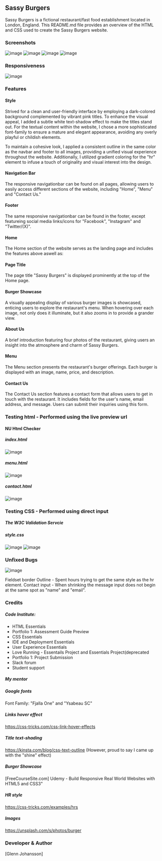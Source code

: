 ## Sassy Burgers
Sassy Burgers is a fictional restaurant/fast food establishment located in London, England. This README.md file provides an overview of the HTML and CSS used to create the Sassy Burgers website.

### Screenshots
![image](https://github.com/GlennJohansson85/p1-sassy_burgers/assets/139962883/2baaf65d-1da8-4173-89df-0b47bf725177)
![image](https://github.com/GlennJohansson85/p1-sassy_burgers/assets/139962883/b9e4e4e1-538d-4b0d-8ecf-8d2ec1256e5d)
![image](https://github.com/GlennJohansson85/p1-sassy_burgers/assets/139962883/5d9f6310-799e-41c1-b2c5-ee90b02b8f70)
![image](https://github.com/GlennJohansson85/p1-sassy_burgers/assets/139962883/59487580-a41b-489b-92c9-19fc3f7b4e67)

### Responsiveness
![image](https://github.com/GlennJohansson85/p1-sassy_burgers/assets/139962883/fbf60621-c34e-447c-b25c-80c4250f32ab)

### Features
#### Style
Strived for a clean and user-friendly interface by employing a dark-colored background complemented by vibrant pink titles. To enhance the visual appeal, I added a subtle white text-shadow effect to make the titles stand out. For the textual content within the website, I chose a more sophisticated font-family to ensure a mature and elegant appearance, avoiding any overly playful or childish elements.

To maintain a cohesive look, I applied a consistent outline in the same color as the navbar and footer to all images, providing a unified visual experience throughout the website. Additionally, I utilized gradient coloring for the "hr" element to infuse a touch of originality and visual interest into the design. 

#### Navigation Bar
The responsive navigationbar can be found on all pages, allowing users to easily access different sections of the website, including "Home", "Menu" and "Contact Us."

#### Footer
The same responsive navigationbar can be found in the footer, except featureing social media links/icons for "Facebook", "Instagram" and "Twitter/(X)". 

#### Home
The Home section of the website serves as the landing page and includes the features above aswell as:

#### Page Title
The page title "Sassy Burgers" is displayed prominently at the top of the Home page.

#### Burger Showcase
A visually appealing display of various burger images is showcased, enticing users to explore the restaurant's menu. When hovering over each image, not only does it illuminate, but it also zooms in to provide a grander view. 

#### About Us 
A brief introduction featuring four photos of the restaurant, giving users an insight into the atmosphere and charm of Sassy Burgers.

#### Menu
The Menu section presents the restaurant's burger offerings. Each burger is displayed with an image, name, price, and description.

#### Contact Us
The Contact Us section features a contact form that allows users to get in touch with the restaurant. It includes fields for the user's name, email address, and message. Users can submit their inquiries using this form.

### Testing html - Performed using the live preview url
#### NU Html Checker
##### index.html
![image](https://github.com/GlennJohansson85/p1-sassy_burgers/assets/139962883/78ce34da-3f80-458f-96d2-a4f669a9ee27)
##### menu.html
![image](https://github.com/GlennJohansson85/p1-sassy_burgers/assets/139962883/55223a0b-64bc-4551-a1af-0040a7ed68f2)
##### contact.html
![image](https://github.com/GlennJohansson85/p1-sassy_burgers/assets/139962883/6e451983-b46c-4682-bd12-9979c9fa7b47)

### Testing CSS - Performed using direct input
##### The W3C Validation Servcie
##### style.css
![image](https://github.com/GlennJohansson85/p1-sassy_burgers/assets/139962883/782d3bf9-f44c-4149-90be-fd04e3838f68)
![image](https://github.com/GlennJohansson85/p1-sassy_burgers/assets/139962883/6e2ddca1-824b-4fc5-b850-06ac180a7b8e)

### Unfixed Bugs
![image](https://github.com/GlennJohansson85/p1-sassy_burgers/assets/139962883/4c1f282c-64a1-4fbd-aa98-c800e52b4042)

Fieldset border Outline - Spent hours trying to get the same style as the hr element.
Contact input - When shrinking the message input does not begin at the same spot as "name" and "email".

### Credits
##### Code Institute: 
 - HTML Essentials
 - Portfolio 1: Assessment Guide Preview
 - CSS Essentials
 - IDE and Deployment Essentials
 - User Experience Essentials
 - Love Running - Essentails Project and Essentials Project(deprecated
 - Portfolio 1: Project Submission
 - Slack forum
 - Student support
##### My mentor
##### Google fonts
Font Family: "Fjalla One" and "Ysabeau SC"
##### Links hover effect
https://css-tricks.com/css-link-hover-effects
##### Title text-shading
https://kinsta.com/blog/css-text-outline (However, proud to say I came up with the "shine" effect)
##### Burger Showcase
[FreeCourseSite.com] Udemy - Build Responsive Real World Websites with HTML5 and CSS3"
##### HR style
https://css-tricks.com/examples/hrs
##### Images
https://unsplash.com/s/photos/burger

### Developer & Author
[Glenn Johansson]
